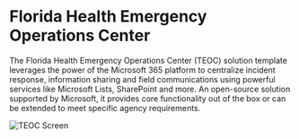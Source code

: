 # Florida Health Emergency Operations Center

The Florida Health Emergency Operations Center (TEOC) solution template leverages the power of the Microsoft 365 platform to centralize incident response, information sharing and field communications using powerful services like Microsoft Lists, SharePoint and more. An open-source solution supported by Microsoft, it provides core functionality out of the box or can be extended to meet specific agency requirements.

![TEOC Screen](./Images/Dashboard.png)   